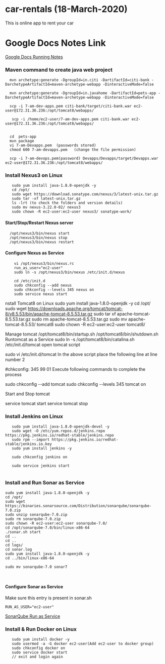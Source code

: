 # car-rentals (18-March-2020)
This is online app to rent your car

# Google Docs Notes Link
[Google Docs Running Notes](https://docs.google.com/document/d/1zW34VFRx9proU-769qXs_vqgiuKneCA-MPoUBMoiQnQ/edit?usp=sharing)

### Maven command to create java web project

```
  mvn archetype:generate -DgroupId=in.citi -DartifactId=citi-bank -DarchetypeArtifactId=maven-archetype-webapp -DinteractiveMode=false
  
  mvn archetype:generate -DgroupId=in.javahome -DartifactId=pets-app -DarchetypeArtifactId=maven-archetype-webapp -DinteractiveMode=false
  
  scp -i 7-am-dev-apps.pem citi-bank/target/citi-bank.war ec2-user@172.31.36.236:/opt/tomcat8/webapps/
  
   scp -i /home/ec2-user/7-am-dev-apps.pem citi-bank.war ec2-user@172.31.36.236:/opt/tomcat8/webapps/

  
  cd  pets-app
  mvn package
  vi 7-am-Devapps.pem  (passwords stored)
  chmod 600 7-am-devapps.pem   (change the file permission)
 
  scp -i 7-am-devops.pem(password) Devapps/Devapps/target/Devapps.war ec2-user@172.31.36.236:/opt/tomcat8/webapps/

```

### Install Nexus3 on Linux

```
   sudo yum install java-1.8.0-openjdk -y
   cd /opt/
   sudo wget https://download.sonatype.com/nexus/3/latest-unix.tar.gz
   sudo tar -xf latest-unix.tar.gz
   ls -lrt (to check the folders and version details)
   sudo mv nexus-3.22.0-02/ nexus3
   sudo chown -R ec2-user:ec2-user nexus3/ sonatype-work/
```
#### Start/Stop/Restart Nexus server
```
  /opt/nexus3/bin/nexus start
  /opt/nexus3/bin/nexus stop
  /opt/nexus3/bin/nexus restart
```

#### Configure Nexus as Service

```
    vi /opt/nexus3/bin/nexus.rc
    run_as_user="ec2-user"
    sudo ln -s /opt/nexus3/bin/nexus /etc/init.d/nexus
    
    cd /etc/init.d
    sudo chkconfig --add nexus
    sudo chkconfig --levels 345 nexus on
    sudo service nexus start
```

nstall Tomcat8 on Linux
   sudo yum install java-1.8.0-openjdk -y
   cd /opt/
   sudo wget https://downloads.apache.org/tomcat/tomcat-8/v8.5.53/bin/apache-tomcat-8.5.53.tar.gz
   sudo tar xf apache-tomcat-8.5.53.tar.gz
   sudo rm apache-tomcat-8.5.53.tar.gz
   sudo mv apache-tomcat-8.5.53/ tomcat8
   sudo chown -R ec2-user:ec2-user tomcat8/
   
Manage tomcat
    /opt/tomcat8/bin/startup.sh
    /opt/tomcat8/bin/shutdown.sh 
Runtomcat as a Service
    sudo ln -s /opt/tomcat8/bin/catalina.sh /etc/init.d/tomcat
open tomcat script

   sudo vi /etc/init.d/tomcat
In the above script place the following line at line number 2

   #chkconfig: 345 99 01
Execute following commands to complete the process

   sudo chkconfig --add tomcat
   sudo chkconfig --levels 345 tomcat on

Start and Stop tomcat

service tomcat start
service tomcat stop


### Install Jenkins on Linux

```
   sudo yum install java-1.8.0-openjdk-devel -y
   sudo wget -O /etc/yum.repos.d/jenkins.repo https://pkg.jenkins.io/redhat-stable/jenkins.repo
   sudo rpm --import https://pkg.jenkins.io/redhat-stable/jenkins.io.key
   sudo yum install jenkins -y
   
   sudo chkconfig jenkins on
   
   sudo service jenkins start
   
```

### Install and Run Sonar as Service

```
sudo yum install java-1.8.0-openjdk -y
cd /opt/
sudo wget https://binaries.sonarsource.com/Distribution/sonarqube/sonarqube-7.0.zip
sudo unzip sonarqube-7.0.zip
sudo rm sonarqube-7.0.zip
sudo chown -R ec2-user:ec2-user sonarqube-7.0/
cd /opt/sonarqube-7.0/bin/linux-x86-64
./sonar.sh start
cd ..
cd ..
cd logs/
cd sonar.log
sudo yum install java-1.8.0-openjdk -y
cd ../bin/linux-x86-64

sudo mv sonarqube-7.0 sonar7



```
#### Configure Sonar as Service
Make sure this entry is present in sonar.sh
```
RUN_AS_USER="ec2-user"
```
[SonarQube Run as Service](https://docs.sonarqube.org/7.1/RunningSonarQubeasaServiceonLinux.html)


### Install & Run Docker on Linux
```
   sudo yum install docker -y
   sudo usermod -a -G docker ec2-user(Add ec2-user to docker group)
   sudo chkconfig docker on 
   sudo service docker start
   // exit and login again
```
